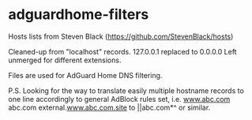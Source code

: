 # adguardhome-filters
Hosts lists from Steven Black (https://github.com/StevenBlack/hosts)

Cleaned-up from "localhost" records. 
127.0.0.1 replaced to 0.0.0.0
Left unmerged for different extensions.

Files are used for AdGuard Home DNS filtering.

P.S. Looking for the way to translate easily multiple hostname records
to one line accordingly to general AdBlock rules set, i.e.
	www.abc.com
	abc.com
	external.www.abc.com.site
to
	||abc.com*^
or similar.
